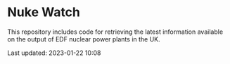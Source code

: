 # Nuke Watch

This repository includes code for retrieving the latest information available on the output of EDF nuclear power plants in the UK.

Last updated: 2023-01-22 10:08